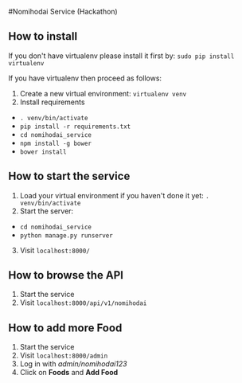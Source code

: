 #Nomihodai Service (Hackathon)

## How to install
If you don't have virtualenv please install it first by:
```sudo pip install virtualenv```

If you have virtualenv then proceed as follows:

1. Create a new virtual environment: ```virtualenv venv```
2. Install requirements
  * ```. venv/bin/activate```
  * ```pip install -r requirements.txt```
  * ```cd nomihodai_service```
  * ```npm install -g bower```
  * ```bower install```

## How to start the service

1. Load your virtual environment if you haven't done it yet:
```. venv/bin/activate```
2. Start the server:
  * ```cd nomihodai_service```
  * ```python manage.py runserver```
3. Visit ```localhost:8000/```

## How to browse the API

1. Start the service
2. Visit ```localhost:8000/api/v1/nomihodai```

## How to add more Food

1. Start the service
2. Visit ```localhost:8000/admin```
3. Log in with *admin/nomihodai123*
4. Click on **Foods** and **Add Food**
